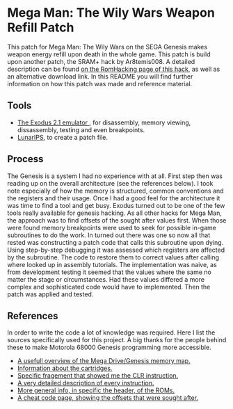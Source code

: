 # Mega Man: The Wily Wars Weapon Refill Patch
This patch for Mega Man: The Wily Wars on the SEGA Genesis makes weapon energy refill upon death in the whole game. This patch is build upon another patch, the SRAM+ hack by Ar8temis008.
A detailed description can be found [on the RomHacking page of this hack](http://www.romhacking.net/hacks/4760/), as well as an alternative download link.
In this README you will find further information on how this patch was made and reference material.

## Tools
- [The Exodus 2.1 emulator ](https://www.exodusemulator.com/downloads/release-archive), for disassembly, memory viewing, dissassembly, testing and even breakpoints.
- [LunarIPS](https://www.romhacking.net/utilities/240/), to create a patch file.

## Process
The Genesis is a system I had no experience with at all. First step then was reading up on the overall architecture (see the references below). I took note especially of how the memory is structured, common conventions and the registers and their usage.
Once I had a good feel for the architecture it was time to find a tool and get busy. Exodus turned out to be one of the few tools really available for genesis hacking. As all other hacks for Mega Man, the approach was to find offsets of the sought after values first. When those were found memory breakpoints were used to seek for possible in-game subroutines to do the work. In turned out there was one so now all that rested was constructing a patch code that calls this subroutine upon dying. Using step-by-step debugging it was assessed which registers are affected by the subroutine. The code to restore them to correct values after calling where looked up in assembly tutorials. The implementation was naive, as from development testing it seemed that the values where the same no matter the stage or circumstances. Had these values differed a more complex and sophisticated code would have to implemented. Then the patch was applied and tested.

## References
In order to write the code a lot of knowledge was required. Here I list the sources specifically used for this project.
A big thanks for the people behind these to make Motorola 68000 Genesis programming more accessible.
 - [A usefull overview of the Mega Drive/Genesis memory map.](https://segaretro.org/Sega_Mega_Drive/Memory_map)
 - [Information about the cartridges.](https://segaretro.org/Mega_Drive_cartridges)
 - [Specific fragement that showed me the CLR instruction.](http://mrjester.hapisan.com/04_MC68/Sect02Part05/Index.html)
 - [A very detailed description of every instruction.](https://web.njit.edu/~rosensta/classes/architecture/252software/code.pdf)
 - [More general info, in specific the header, of the ROMs.](https://plutiedev.com/rom-header)
 - [A cheat code page, showing the offsets that were sought after.](https://gamehacking.org/game/15460)